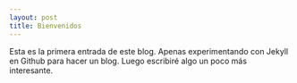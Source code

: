 ```yaml
---
layout: post
title: Bienvenidos
---
```


Esta es la primera entrada de este blog. Apenas experimentando con
Jekyll en Github para hacer un blog. Luego escribiré algo un poco más
interesante.
